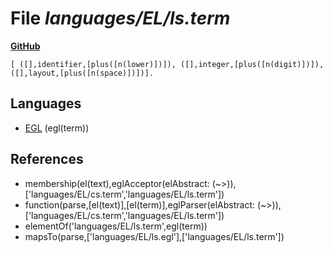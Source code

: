 # File _languages/EL/ls.term_
**[GitHub](https://github.com/softlang/yas/blob/master/languages/EL/ls.term)**
```
[ ([],identifier,[plus([n(lower)])]), ([],integer,[plus([n(digit)])]), ([],layout,[plus([n(space)])])].
```

## Languages
* [EGL](../languages/EGL.md) (egl(term))

## References
* membership(el(text),eglAcceptor(elAbstract: (~>)),['languages/EL/cs.term','languages/EL/ls.term'])
* function(parse,[el(text)],[el(term)],eglParser(elAbstract: (~>)),['languages/EL/cs.term','languages/EL/ls.term'])
* elementOf('languages/EL/ls.term',egl(term))
* mapsTo(parse,['languages/EL/ls.egl'],['languages/EL/ls.term'])
